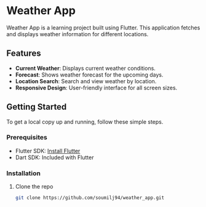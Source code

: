 # Weather App

Weather App is a learning project built using Flutter. This application fetches and displays weather information for different locations.

## Features

- **Current Weather**: Displays current weather conditions.
- **Forecast**: Shows weather forecast for the upcoming days.
- **Location Search**: Search and view weather by location.
- **Responsive Design**: User-friendly interface for all screen sizes.

## Getting Started

To get a local copy up and running, follow these simple steps.

### Prerequisites

- Flutter SDK: [Install Flutter](https://flutter.dev/docs/get-started/install)
- Dart SDK: Included with Flutter

### Installation

1. Clone the repo
   ```sh
   git clone https://github.com/soumilj94/weather_app.git
